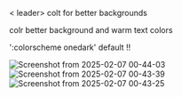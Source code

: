 
< leader> colt for better backgrounds 

<leader>colr better background and warm text colors

':colorscheme onedark' default !!

![Screenshot from 2025-02-07 00-44-03](https://github.com/user-attachments/assets/daa5eb51-3c3c-4620-aed4-74c2325905ae)
![Screenshot from 2025-02-07 00-43-39](https://github.com/user-attachments/assets/a971562a-c9b5-44cc-9d24-31854cf165f6)
![Screenshot from 2025-02-07 00-43-25](https://github.com/user-attachments/assets/3e65c045-955d-4930-8ad2-e7240caff328)
